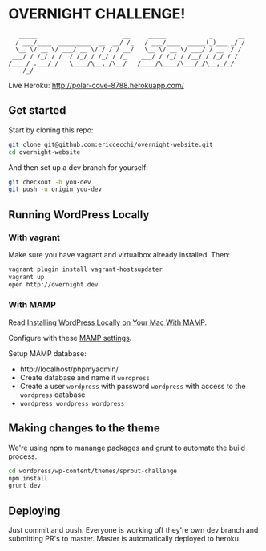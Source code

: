 # OVERNIGHT CHALLENGE!

```
   _____                        __     _____            _       __
  / ___/____  _________  __  __/ /_   / ___/____  _____(_)___ _/ /
  \__ \/ __ \/ ___/ __ \/ / / / __/   \__ \/ __ \/ ___/ / __ `/ / 
 ___/ / /_/ / /  / /_/ / /_/ / /_    ___/ / /_/ / /__/ / /_/ / /  
/____/ .___/_/   \____/\__,_/\__/   /____/\____/\___/_/\__,_/_/   
    /_/                                                                                                                 
```

Live Heroku: http://polar-cove-8788.herokuapp.com/

## Get started

Start by cloning this repo:

```bash
git clone git@github.com:ericcecchi/overnight-website.git
cd overnight-website
```

And then set up a dev branch for yourself:

```bash
git checkout -b you-dev
git push -u origin you-dev
```

## Running WordPress Locally

### With vagrant

Make sure you have vagrant and virtualbox already installed. Then:

```bash
vagrant plugin install vagrant-hostsupdater
vagrant up
open http://overnight.dev
```

### With MAMP

Read [Installing WordPress Locally on Your Mac With MAMP](https://codex.wordpress.org/Installing_WordPress_Locally_on_Your_Mac_With_MAMP).

Configure with these [MAMP settings](http://bluetide.pro/o1a9/53YjQuDF).

Setup MAMP database:

* http://localhost/phpmyadmin/
* Create database and name it `wordpress`
* Create a user `wordpress` with password `wordpress` with access to the `wordpress` database
* `wordpress wordpress wordpress`

## Making changes to the theme

We're using npm to manange packages and grunt to automate the build process.

```bash
cd wordpress/wp-content/themes/sprout-challenge
npm install
grunt dev
```

## Deploying

Just commit and push. Everyone is working off they're own dev branch and submitting PR's to master. Master is automatically deployed to heroku.
